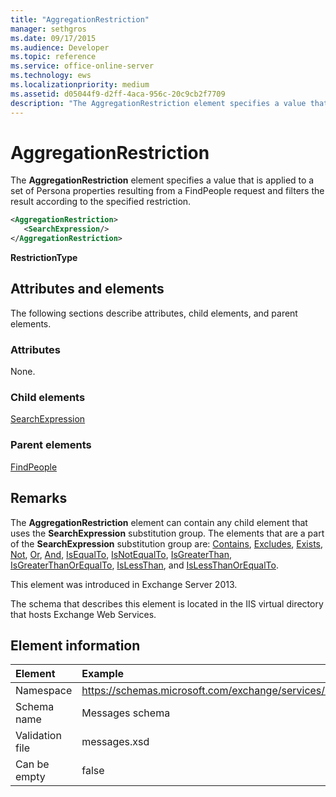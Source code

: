 ```yaml
---
title: "AggregationRestriction"
manager: sethgros
ms.date: 09/17/2015
ms.audience: Developer
ms.topic: reference
ms.service: office-online-server
ms.technology: ews
ms.localizationpriority: medium
ms.assetid: d05044f9-d2ff-4aca-956c-20c9cb2f7709
description: "The AggregationRestriction element specifies a value that is applied to a set of Persona properties resulting from a FindPeople request and filters the result according to the specified restriction."
---
```


# AggregationRestriction

The **AggregationRestriction** element specifies a value that is applied to a set of Persona properties resulting from a FindPeople request and filters the result according to the specified restriction. 
  
```XML
<AggregationRestriction>
   <SearchExpression/>
</AggregationRestriction>
```

 **RestrictionType**
## Attributes and elements

The following sections describe attributes, child elements, and parent elements.
  
### Attributes

None.
  
### Child elements

[SearchExpression](searchexpression.md)
  
### Parent elements

[FindPeople](findpeople.md)
  
## Remarks

The **AggregationRestriction** element can contain any child element that uses the **SearchExpression** substitution group. The elements that are a part of the **SearchExpression** substitution group are: [Contains](contains.md), [Excludes](excludes.md), [Exists](exists.md), [Not](not.md), [Or](or.md), [And](and.md), [IsEqualTo](isequalto.md), [IsNotEqualTo](isnotequalto.md), [IsGreaterThan](isgreaterthan.md), [IsGreaterThanOrEqualTo](isgreaterthanorequalto.md), [IsLessThan](islessthan.md), and [IsLessThanOrEqualTo](islessthanorequalto.md).
  
This element was introduced in Exchange Server 2013.
  
The schema that describes this element is located in the IIS virtual directory that hosts Exchange Web Services.
  
## Element information

| Element | Example |
|:-----|:-----|
|Namespace  <br/> |https://schemas.microsoft.com/exchange/services/2006/messages  <br/> |
|Schema name  <br/> |Messages schema  <br/> |
|Validation file  <br/> |messages.xsd  <br/> |
|Can be empty  <br/> |false  <br/> |
   

